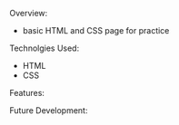 Overview: 

- basic HTML and CSS page for practice

Technolgies Used: 

- HTML
- CSS

Features: 

Future Development:
